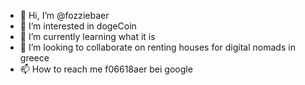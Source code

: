 - 👋 Hi, I’m @fozziebaer
- 👀 I’m interested in dogeCoin
- 🌱 I’m currently learning what it is
- 💞️ I’m looking to collaborate on renting houses for digital nomads in greece
- 📫 How to reach me f06618aer bei google

<!---
fozziebaer/fozziebaer is a ✨ special ✨ repository because its `README.md` (this file) appears on your GitHub profile.
You can click the Preview link to take a look at your changes.
--->
